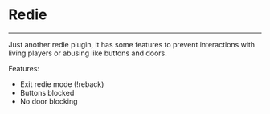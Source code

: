 # Redie

---

Just another redie plugin, it has some features to prevent interactions with living players or abusing like buttons and doors.

Features:
 - Exit redie mode (!reback)
 - Buttons blocked
 - No door blocking

